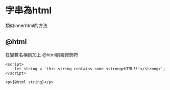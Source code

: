 # 字串為html
類似innerhtml的方法

## @html
在變數名稱前加上 @html前綴修飾符

```svelte
<script>
    let string = `this string contains some <strong>HTML!!!</strong>`;
</script>

<p>{@html string}</p>
```
